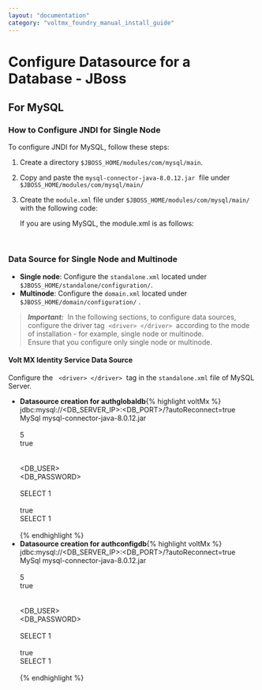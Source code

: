 ```yaml
---
layout: "documentation"
category: "voltmx_foundry_manual_install_guide"
---
```

                            

Configure Datasource for a Database - JBoss
===========================================

For MySQL
---------

### How to Configure JNDI for Single Node

To configure JNDI for MySQL, follow these steps:

1.  Create a directory `$JBOSS_HOME/modules/com/mysql/main`.
2.  Copy and paste the `mysql-connector-java-8.0.12.jar`  file under `$JBOSS_HOME/modules/com/mysql/main/`
3.  Create the `module.xml` file under `$JBOSS_HOME/modules/com/mysql/main/` with the following code:
    
    If you are using MySQL, the module.xml is as follows:
    
    <module xmlns="urn:jboss:module:1.1" name="com.mysql">  
     <properties>  
     <property name="jboss.api" value="unsupported"/>      </properties>  
    <resources>  
    <resource-root path="<specify your MySQL Connector jar path>"/>  
    </resources>  
    <dependencies>  
    <module name="javax.api"/>  
    <module name="javax.transaction.api"/>  
    <module name="javax.servlet.api" optional="true"/> </dependencies>  
    </module>
    

### Data Source for Single Node and Multinode

*   **Single node**: Configure the `standalone.xml` located under `$JBOSS_HOME/standalone/configuration/`.
*   **Multinode**: Configure the `domain.xml` located under `$JBOSS_HOME/domain/configuration/` .

> **_Important:_**  In the following sections, to configure data sources, configure the driver tag  `<driver> </driver>`  according to the mode of installation - for example, single node or multinode.  
Ensure that you configure only single node or multinode.

#### Volt MX Identity Service Data Source  

Configure the   `<driver> </driver>`  tag in the `standalone.xml` file of MySQL Server.

*   **Datasource creation for authglobaldb**{% highlight voltMx %}<datasource jndi-name="java:/authglobaldb" pool-name="authds" enabled="true" use-java-context="true">  
    <connection-url>jdbc:mysql://<DB_SERVER_IP>:<DB_PORT>/<VoltMXIdentity Service Global DB name>?autoReconnect=true</connection-url>  
    <!-- Specify the driver as MySql for single-node -->  
    <driver>MySql</driver>  
    <!-- Specify the driver as mysql-connector-java-8.0.12.jar for multi-node -->  
    <driver>mysql-connector-java-8.0.12.jar</driver>  
    <pool>  
    <max-pool-size>5</max-pool-size>  
    <prefill>true</prefill>  
    </pool>  
    <security>  
    <user-name><DB_USER></user-name>  
    <password><DB_PASSWORD></password>  
    </security>  
    <new-connection-sql>SELECT 1</new-connection-sql>  
    <validation>  
    <validate-on-match>true</validate-on-match>  
    <check-valid-connection-sql>SELECT 1</check-valid-connection-sql>  
    </validation>  
    </datasource>
    {% endhighlight %}
*   **Datasource creation for authconfigdb**{% highlight voltMx %}<datasource jndi-name="java:/authconfig" pool-name="authconfigds" enabled="true" use-java-context="true">  
    <connection-url>jdbc:mysql://<DB_SERVER_IP>:<DB_PORT>/<VoltMXIdentity Service Config DB name>?autoReconnect=true</connection-url>  
    <!-- Specify the driver as MySql for single-node -->  
    <driver>MySql</driver>  
    <!-- Specify the driver as mysql-connector-java-8.0.12.jar for multi-node -->  
    <driver>mysql-connector-java-8.0.12.jar</driver>  
    <pool>  
    <max-pool-size>5</max-pool-size>  
    <prefill>true</prefill>  
    </pool>  
    <security>  
    <user-name><DB_USER></user-name>  
    <password><DB_PASSWORD></password>  
    </security>  
    <new-connection-sql>SELECT 1</new-connection-sql>  
    <validation>  
    <validate-on-match>true</validate-on-match>  
    <check-valid-connection-sql>SELECT 1</check-valid-connection-sql>  
    </validation>  
    </datasource>
    {% endhighlight %}
